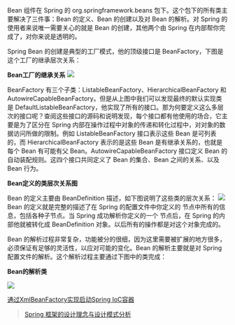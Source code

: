 Bean 组件在 Spring 的 org.springframework.beans 包下。这个包下的所有类主要解决了三件事：Bean 的定义、Bean 的创建以及对 Bean 的解析。对 Spring 的使用者来说唯一需要关心的就是 Bean 的创建，其他两个由 Spring 在内部帮你完成了，对你来说是透明的。

Spring Bean 的创建是典型的工厂模式，他的顶级接口是 BeanFactory，下图是这个工厂的继承层次关系：    

**Bean工厂的继承关系**
![](https://raw.githubusercontent.com/arthinking/my-document/master/images/2014/12/20141224-spring002.png)

BeanFactory 有三个子类：ListableBeanFactory、HierarchicalBeanFactory 和 AutowireCapableBeanFactory。但是从上图中我们可以发现最终的默认实现类是 DefaultListableBeanFactory，他实现了所有的接口。那为何要定义这么多层次的接口呢？查阅这些接口的源码和说明发现，每个接口都有他使用的场合，它主要是为了区分在 Spring 内部在操作过程中对象的传递和转化过程中，对对象的数据访问所做的限制。例如 ListableBeanFactory 接口表示这些 Bean 是可列表的，而 HierarchicalBeanFactory 表示的是这些 Bean 是有继承关系的，也就是每个 Bean 有可能有父 Bean。AutowireCapableBeanFactory 接口定义 Bean 的自动装配规则。这四个接口共同定义了 Bean 的集合、Bean 之间的关系、以及 Bean 行为。    

**Bean定义的类层次关系图**    

Bean 的定义主要由 BeanDefinition 描述，如下图说明了这些类的层次关系：
![](https://raw.githubusercontent.com/arthinking/my-document/master/images/2014/12/20141224-spring003.png)
Bean 的定义就是完整的描述了在 Spring 的配置文件中你定义的 <bean/> 节点中所有的信息，包括各种子节点。当 Spring 成功解析你定义的一个 <bean/> 节点后，在 Spring 的内部他就被转化成 BeanDefinition 对象。以后所有的操作都是对这个对象完成的。

Bean 的解析过程非常复杂，功能被分的很细，因为这里需要被扩展的地方很多，必须保证有足够的灵活性，以应对可能的变化。Bean 的解析主要就是对 Spring 配置文件的解析。这个解析过程主要通过下图中的类完成：    

**Bean的解析类**
    
![](https://raw.githubusercontent.com/arthinking/my-document/master/images/2014/12/20141224-spring004.png)

[通过XmlBeanFactory实现启动Spring IoC容器](https://github.com/arthinking/java-code/blob/master/src/main/java/me/arthinking/spring/ioc/BeanFactoryTest.java "通过XmlBeanFactory实现启动Spring IoC容器")

> [Spring 框架的设计理念与设计模式分析](http://www.ibm.com/developerworks/cn/java/j-lo-spring-principle/ "Spring 框架的设计理念与设计模式分析") 
